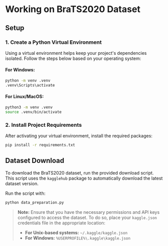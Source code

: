 # Working on BraTS2020 Dataset

## Setup

### 1. Create a Python Virtual Environment

Using a virtual environment helps keep your project's dependencies isolated. Follow the steps below based on your operating system:

#### For Windows:
```bash
python -m venv .venv
.venv\Scripts\activate
```

#### For Linux/MacOS:
```bash
python3 -m venv .venv
source .venv/bin/activate
```

### 2. Install Project Requirements

After activating your virtual environment, install the required packages:

```bash
pip install -r requirements.txt
```

## Dataset Download

To download the BraTS2020 dataset, run the provided download script. This script uses the `kagglehub` package to automatically download the latest dataset version.

Run the script with:

```bash
python data_preparation.py
```

> **Note:** Ensure that you have the necessary permissions and API keys configured to access the dataset. To do so, place your `kaggle.json` credentials file in the appropriate location:  
> - **For Unix-based systems:** `~/.kaggle/kaggle.json`  
> - **For Windows:** `%USERPROFILE%\.kaggle\kaggle.json`
